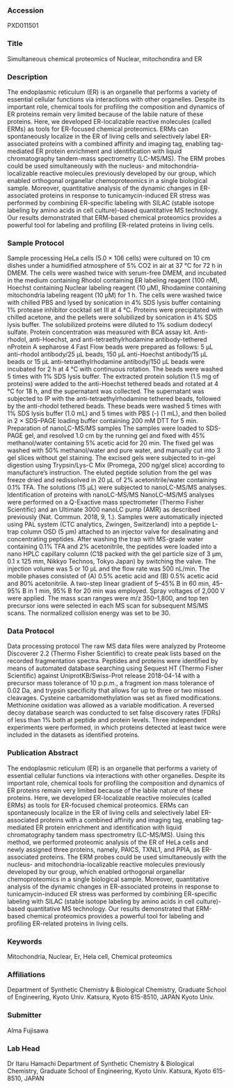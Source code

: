 ### Accession
PXD011501

### Title
Simultaneous chemical proteomics of Nuclear, mitochondira and ER

### Description
The endoplasmic reticulum (ER) is an organelle that performs a variety of essential cellular functions via interactions with other organelles. Despite its important role, chemical tools for profiling the composition and dynamics of ER proteins remain very limited because of the labile nature of these proteins. Here, we developed ER-localizable reactive molecules (called ERMs) as tools for ER-focused chemical proteomics. ERMs can spontaneously localize in the ER of living cells and selectively label ER-associated proteins with a combined affinity and imaging tag, enabling tag-mediated ER protein enrichment and identification with liquid chromatography tandem-mass spectrometry (LC-MS/MS). The ERM probes could be used simultaneously with the nucleus- and mitochondria-localizable reactive molecules previously developed by our group, which enabled orthogonal organellar chemoproteomics in a single biological sample. Moreover, quantitative analysis of the dynamic changes in ER-associated proteins in response to tunicamycin-induced ER stress was performed by combining ER-specific labeling with SILAC (stable isotope labeling by amino acids in cell culture)-based quantitative MS technology. Our results demonstrated that ERM-based chemical proteomics provides a powerful tool for labeling and profiling ER-related proteins in living cells.

### Sample Protocol
Sample processing HeLa cells (5.0 × 106 cells) were cultured on 10 cm dishes under a humidified atmosphere of 5% CO2 in air at 37 °C for 72 h in DMEM. The cells were washed twice with serum-free DMEM, and incubated in the medium containing Rhodol containing ER labeling reagent (100 nM), Hoechst containing Nuclear labeling reagent (10 µM), Rhodamine containing mitochondria labeling reagent (10 µM) for 1 h. The cells were washed twice with chilled PBS and lysed by sonication in 4% SDS lysis buffer containing 1% protease inhibitor cocktail set III at 4 °C. Proteins were precipitated with chilled acetone, and the pellets were solubilized by sonication in 4% SDS lysis buffer. The solubilized proteins were diluted to 1% sodium dodecyl sulfate. Protein concentration was measured with BCA assay kit. Anti-rhodol, anti-Hoechst, and anti-tetraethylrhodamine antibody-tethered nProtein A sepharose 4 Fast Flow beads were prepared as follows: 5 µL anti-rhodol antibody/25 µL beads, 150 µL anti-Hoechst antibody/15 µL beads or 15 µL anti-tetraethylrhodamine antibody/150 µL beads were incubated for 2 h at 4 °C with continuous rotation. The beads were washed 5 times with 1% SDS lysis buffer. The extracted protein solution (1.5 mg of proteins) were added to the anti-Hoechst tethered beads and rotated at 4 °C for 18 h, and the supernatant was collected. The supernatant was subjected to IP with the anti-tetraethylrhodamine tethered beads, followed by the anti-rhodol tethered beads. These beads were washed 5 times with 1% SDS lysis buffer (1.0 mL) and 5 times with PBS (-) (1 mL), and then boiled in 2 × SDS–PAGE loading buffer containing 200 mM DTT for 5 min.   Preparation of nanoLC-MS/MS samples The samples were loaded to SDS-PAGE gel, and resolved 1.0 cm by the running gel and fixed with 45% methanol/water containing 5% acetic acid for 20 min. The fixed gel was washed with 50% methanol/water and pure water, and manually cut into 3 gel slices without gel staining. The excised gels were subjected to in-gel digestion using Trypsin/Lys-C Mix (Promega, 200 ng/gel slice) according to manufacture’s instruction. The eluted peptide solution from the gel was freeze dried and redissolved in 20 µL of 2% acetonitrile/water containing 0.1% TFA. The solutions (15 µL) were subjected to nanoLC-MS/MS analyses.   Identification of proteins with nanoLC-MS/MS NanoLC–MS/MS analyses were performed on a Q-Exactive mass spectrometer (Thermo Fisher Scientific) and an Ultimate 3000 nanoLC pump (AMR) as described previously (Nat. Commun. 2018, 9, 1.). Samples were automatically injected using PAL system (CTC analytics, Zwingen, Switzerland) into a peptide L-trap column OSD (5 µm) attached to an injector valve for desalinating and concentrating peptides. After washing the trap with MS-grade water containing 0.1% TFA and 2% acetonitrile, the peptides were loaded into a nano HPLC capillary column (C18 packed with the gel particle size of 3 µm, 0.1 x 125 mm, Nikkyo Technos, Tokyo Japan) by switching the valve. The injection volume was 5 or 10 μL and the flow rate was 500 nL/min. The mobile phases consisted of (A) 0.5% acetic acid and (B) 0.5% acetic acid and 80% acetonitrile. A two-step linear gradient of 5–45% B in 60 min, 45–95% B in 1 min, 95% B for 20 min was employed. Spray voltages of 2,000 V were applied. The mass scan ranges were m/z 350–1,800, and top ten precursor ions were selected in each MS scan for subsequent MS/MS scans. The normalized collision energy was set to be 30.

### Data Protocol
Data processing protocol The raw MS data files were analyzed by Proteome Discoverer 2.2 (Thermo Fisher Scientific) to create peak lists based on the recorded fragmentation spectra. Peptides and proteins were identified by means of automated database searching using Sequest HT (Thermo Fisher Scientific) against UniprotKB/Swiss-Prot release 2018-04-14 with a precursor mass tolerance of 10 p.p.m., a fragment ion mass tolerance of 0.02 Da, and trypsin specificity that allows for up to three or two missed cleavages. Cysteine carbamidomethylation was set as fixed modifications. Methionine oxidation was allowed as a variable modification. A reversed decoy database search was conducted to set false discovery rates (FDRs) of less than 1% both at peptide and protein levels. Three independent experiments were performed, in which proteins detected at least twice were included in the datasets as identified proteins.

### Publication Abstract
The endoplasmic reticulum (ER) is an organelle that performs a variety of essential cellular functions via interactions with other organelles. Despite its important role, chemical tools for profiling the composition and dynamics of ER proteins remain very limited because of the labile nature of these proteins. Here, we developed ER-localizable reactive molecules (called ERMs) as tools for ER-focused chemical proteomics. ERMs can spontaneously localize in the ER of living cells and selectively label ER-associated proteins with a combined affinity and imaging tag, enabling tag-mediated ER protein enrichment and identification with liquid chromatography tandem mass spectrometry (LC-MS/MS). Using this method, we performed proteomic analysis of the ER of HeLa cells and newly assigned three proteins, namely, PAICS, TXNL1, and PPIA, as ER-associated proteins. The ERM probes could be used simultaneously with the nucleus- and mitochondria-localizable reactive molecules previously developed by our group, which enabled orthogonal organellar chemoproteomics in a single biological sample. Moreover, quantitative analysis of the dynamic changes in ER-associated proteins in response to tunicamycin-induced ER stress was performed by combining ER-specific labeling with SILAC (stable isotope labeling by amino acids in cell culture)-based quantitative MS technology. Our results demonstrated that ERM-based chemical proteomics provides a powerful tool for labeling and profiling ER-related proteins in living cells.

### Keywords
Mitochondria, Nuclear, Er, Hela cell, Chemical proteomics

### Affiliations
Department of Synthetic Chemistry & Biological Chemistry, Graduate School of Engineering, Kyoto Univ. Katsura, Kyoto 615-8510, JAPAN
Kyoto Univ.

### Submitter
Alma Fujisawa

### Lab Head
Dr Itaru Hamachi
Department of Synthetic Chemistry & Biological Chemistry, Graduate School of Engineering, Kyoto Univ. Katsura, Kyoto 615-8510, JAPAN


